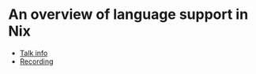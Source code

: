 # An overview of language support in Nix

* [Talk info]()
* [Recording](https://www.youtube.com/watch?v=nXDumHZI2zg)
